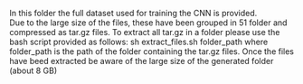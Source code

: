 In this folder the full dataset used for training the CNN is provided.</br>
Due to the large size of the files, these have been grouped in 51 folder and compressed as tar.gz files. 
To extract all tar.gz in a folder please use the bash script provided as follows:
              sh extract_files.sh folder_path
where folder_path is the path of the folder containing the tar.gz files. 
Once the files have beed extracted be aware of the large size of the generated folder (about 8 GB)
